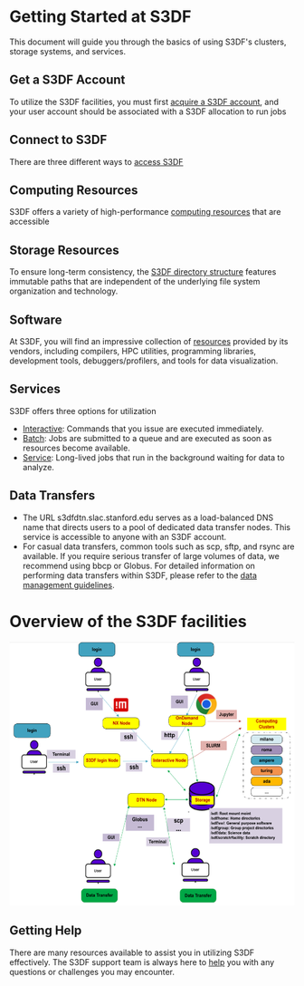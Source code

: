 # Getting Started at S3DF

This document will guide you through the basics of using S3DF's clusters, storage systems, and services.

## Get a S3DF Account
To utilize the S3DF facilities, you must first [acquire a S3DF account](accounts-and-access.md#access), and your user account should be associated with a S3DF allocation to run jobs

## Connect to S3DF
There are three different ways to [access S3DF](accounts-and-access.md#how-to-connect)

## Computing Resources
S3DF offers a variety of high-performance [computing resources](batch-compute.md#clusters-and-repos) that are accessible

## Storage Resources
To ensure long-term consistency, the [S3DF directory structure](data-and-storage.md#directory) features immutable paths that are independent of the underlying file system organization and technology.

## Software
At S3DF, you will find an impressive collection of [resources](software.md) provided by its vendors, including compilers, HPC utilities, programming libraries, development tools, debuggers/profilers, and tools for data visualization.

## Services
S3DF offers three options for utilization
- [Interactive](interactive-compute.md): Commands that you issue are executed immediately.
- [Batch](batch-compute.md): Jobs are submitted to a queue and are executed as soon as resources become available.
- [Service](service-compute.md): Long-lived jobs that run in the background waiting for data to analyze.

## Data Transfers
- The URL s3dfdtn.slac.stanford.edu serves as a load-balanced DNS name that directs users to a pool of dedicated data transfer nodes. This service is accessible to anyone with an S3DF account.
- For casual data transfers, common tools such as scp, sftp, and rsync are available. If you require serious transfer of large volumes of data, we recommend using bbcp or Globus.
For detailed information on performing data transfers within S3DF, please refer to the [data management guidelines](data-transfer.md).

# Overview of the S3DF facilities

![Resource](assets/Resource.png)

## Getting Help
There are many resources available to assist you in utilizing S3DF effectively. The S3DF support team is always here to [help](contact-us.md) you with any questions or challenges you may encounter.

